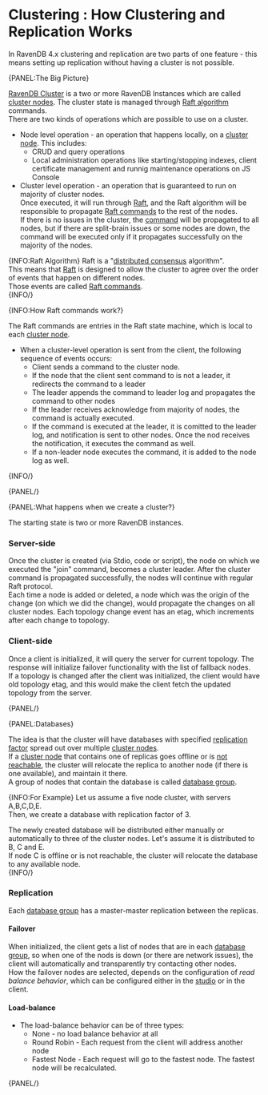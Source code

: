 ﻿# Clustering : How Clustering and Replication Works

In RavenDB 4.x clustering and replication are two parts of one feature - this means setting up replication without having a cluster is not possible.

{PANEL:The Big Picture}

[RavenDB Cluster](../../glossary/ravendb-cluster) is a two or more RavenDB Instances which are called [cluster nodes](../../glossary/cluster-node). The cluster state is managed through [Raft algorithm](../../glossary/raft-algorithm) commands.  
There are two kinds of operations which are possible to use on a cluster.  

* Node level operation - an operation that happens locally, on a [cluster node](../../glossary/cluster-node). This includes:  
  * CRUD and query operations  
  * Local administration operations like starting/stopping indexes, client certificate management and runnig maintenance operations on JS Console  
*  Cluster level operation - an operation that is guaranteed to run on majority of cluster nodes.  
   Once executed, it will run through [Raft](../../glossary/raft-algorithm), and the Raft algorithm will be responsible to propagate [Raft commands](../../glossary/raft-command) to the rest of the nodes.  
   If there is no issues in the cluster, the [command](../../glossary/raft-command) will be propagated to all nodes, but if there are split-brain issues or some nodes are down, the command will be executed only if it propagates successfully on the majority of the nodes.  

{INFO:Raft Algorithm}
Raft is a "[distributed consensus](https://en.wikipedia.org/wiki/Consensus_(computer_science)) algorithm".  
This means that [Raft](../../glossary/raft-algorithm) is designed to allow the cluster to agree over the order of events that happen on different nodes.  
Those events are called [Raft commands](../../glossary/raft-command).  
{INFO/}

{INFO:How Raft commands work?}

The Raft commands are entries in the Raft state machine, which is local to each [cluster node](../../glossary/cluster-node).  

* When a cluster-level operation is sent from the client, the following sequence of events occurs:  
  * Client sends a command to the cluster node.  
  * If the node that the client sent command to is not a leader, it redirects the command to a leader  
  * The leader appends the command to leader log and propagates the command to other nodes  
  * If the leader receives acknowledge from majority of nodes, the command is actually executed.  
  * If the command is executed at the leader, it is comitted to the leader log, and notification is sent to other nodes. Once the nod receives the notification, it executes the command as well.  
  * If a non-leader node executes the command, it is added to the node log as well.  

{INFO/}

{PANEL/}

{PANEL:What happens when we create a cluster?}

The starting state is two or more RavenDB instances.  

### Server-side
Once the cluster is created (via Stdio, code or script), the node on which we executed the "join" command, becomes a cluster leader. After the cluster command is propagated successfully, the nodes will continue with regular Raft protocol.  
Each time a node is added or deleted, a node which was the origin of the change (on which we did the change), would propagate the changes on all cluster nodes. Each topology change event has an etag, which increments after each change to topology.  

### Client-side
Once a client is initialized, it will query the server for current topology. The response will initialize failover functionality with the list of fallback nodes.  
If a topology is changed after the client was initialized, the client would have old topology etag, and this would make the client fetch the updated topology from the server.  

{PANEL/}

{PANEL:Databases}

The idea is that the cluster will have databases with specified [replication factor](../../glossary/replication-factor) spread out over multiple [cluster nodes](../../glossary/cluster-node).  
If a [cluster node](cluster-node) that contains one of replicas goes offline or is [not reachable](https://en.wikipedia.org/wiki/Split-brain_(computing)), the cluster will relocate the replica to another node (if there is one available), and maintain it there.  
A group of nodes that contain the database is called [database group](../../glossary/database-group).  

{INFO:For Example}
Let us assume a five node cluster, with servers A,B,C,D,E.  
Then, we create a database with replication factor of 3.  

The newly created database will be distributed either manually or automatically to three of the cluster nodes. Let's assume it is distributed to B, C and E.  
If node C is offline or is not reachable, the cluster will relocate the database to any available node.  
{INFO/}

### Replication
Each [database group](../../glossary/database-group) has a master-master replication between the replicas.  

#### Failover
When initialized, the client gets a list of nodes that are in each [database group](../../glossary/database-group), so when one of the nods is down (or there are network issues), the client will automatically and transparently try contacting other nodes.  
How the failover nodes are selected, depends on the configuration of *read balance behavior*, which can be configured either in the [studio](../../studio/server/client-configuration) or in the client.  

#### Load-balance

* The load-balance behavior can be of three types:  
  * None - no load balance behavior at all  
  * Round Robin - Each request from the client will address another node  
  * Fastest Node - Each request will go to the fastest node. The fastest node will be recalculated.  

{PANEL/}
